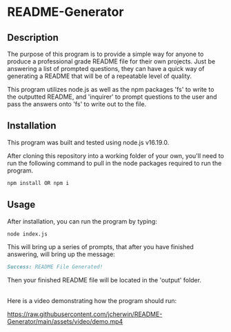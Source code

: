 # README-Generator

## Description

The purpose of this program is to provide a simple way for anyone to produce a professional grade README file for their own projects. Just be answering a list of prompted questions, they can have a quick way of generating a README that will be of a repeatable level of quality. 

This program utilizes node.js as well as the npm packages 'fs' to write to the outputted README, and 'inquirer' to prompt questions to the user and pass the answers onto 'fs' to write out to the file.

## Installation

This program was built and tested using node.js v16.19.0.

After cloning this repository into a working folder of your own, you'll need to run the following command to pull in the node packages required to run the program.

```md
npm install OR npm i
```

## Usage

After installation, you can run the program by typing:

```md
node index.js
```

This will bring up a series of prompts, that after you have finished answering, will bring up the message:

```md
Success: README File Generated!
```

Then your finished README file will be located in the 'output' folder.

<br>
Here is a video demonstrating how the program should run:

https://raw.githubusercontent.com/jcherwin/README-Generator/main/assets/video/demo.mp4
